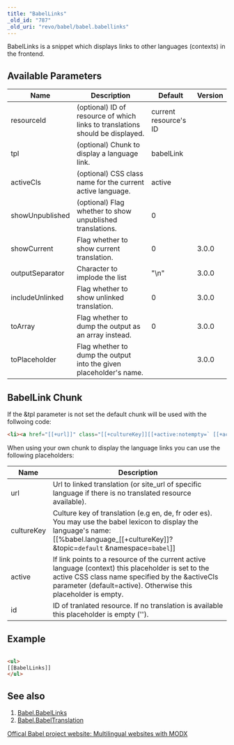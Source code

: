 ```yaml
---
title: "BabelLinks"
_old_id: "787"
_old_uri: "revo/babel/babel.babellinks"
---
```


BabelLinks is a snippet which displays links to other languages (contexts) in the frontend.

## Available Parameters

| Name | Description | Default | Version |
|------|-------------|---------|---------|
| resourceId | (optional) ID of resource of which links to translations should be displayed. | current resource's ID |  |
| tpl | (optional) Chunk to display a language link. | babelLink |  |
| activeCls | (optional) CSS class name for the current active language. | active |  |
| showUnpublished | (optional) Flag whether to show unpublished translations. | 0 |  |
| showCurrent | Flag whether to show current translation. | 0 | 3.0.0 |
| outputSeparator | Character to implode the list | "\\n" | 3.0.0 |
| includeUnlinked | Flag whether to show unlinked translation. | 0 | 3.0.0 |
| toArray | Flag whether to dump the output as an array instead. | 0 | 3.0.0 |
| toPlaceholder | Flag whether to dump the output into the given placeholder's name. |  | 3.0.0 |

## BabelLink Chunk

If the &tpl parameter is not set the default chunk will be used with the follwoing code:

``` html 
<li><a href="[[+url]]" class="[[+cultureKey]][[+active:notempty=` [[+active]]`]]">[[%babel.language_[[+cultureKey]]? &topic=`default` &namespace=`babel`]]</a></li>
```

When using your own chunk to display the language links you can use the following placeholders:

| Name | Description |
|------|-------------|
| url | Url to linked translation (or site\_url of specific language if there is no translated resource available). |
| cultureKey | Culture key of translation (e.g en, de, fr oder es). You may use the babel lexicon to display the language's name: \[\[%babel.language\_\[\[+cultureKey\]\]? &topic=`default` &namespace=`babel`\]\] |
| active | If link points to a resource of the current active language (context) this placeholder is set to the active CSS class name specified by the &activeCls parameter (default=active). Otherwise this placeholder is empty. |
| id | ID of tranlated resource. If no translation is available this placeholder is empty (''). |

## Example

``` html 

<ul>
[[BabelLinks]]
</ul>

```

## See also

1. [Babel.BabelLinks](/extras/revo/babel/babel.babellinks)
2. [Babel.BabelTranslation](/extras/revo/babel/babel.babeltranslation)

[Offical Babel project website: Multilingual websites with MODX](http://www.multilingual-modx.com/)
